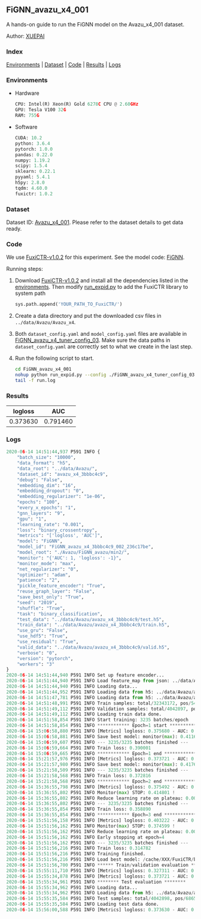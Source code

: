 ## FiGNN_avazu_x4_001

A hands-on guide to run the FiGNN model on the Avazu_x4_001 dataset.

Author: [XUEPAI](https://github.com/xue-pai)

### Index
[Environments](#Environments) | [Dataset](#Dataset) | [Code](#Code) | [Results](#Results) | [Logs](#Logs)

### Environments
+ Hardware

  ```python
  CPU: Intel(R) Xeon(R) Gold 6278C CPU @ 2.60GHz
  GPU: Tesla V100 32G
  RAM: 755G

  ```

+ Software

  ```python
  CUDA: 10.2
  python: 3.6.4
  pytorch: 1.0.0
  pandas: 0.22.0
  numpy: 1.19.2
  scipy: 1.5.4
  sklearn: 0.22.1
  pyyaml: 5.4.1
  h5py: 2.8.0
  tqdm: 4.60.0
  fuxictr: 1.0.2
  ```

### Dataset
Dataset ID: [Avazu_x4_001](https://github.com/openbenchmark/BARS/blob/master/ctr_prediction/datasets/Avazu/README.md#Avazu_x4_001). Please refer to the dataset details to get data ready.

### Code

We use [FuxiCTR-v1.0.2](https://github.com/xue-pai/FuxiCTR/tree/v1.0.2) for this experiment. See the model code: [FiGNN](https://github.com/xue-pai/FuxiCTR/blob/v1.0.2/fuxictr/pytorch/models/FiGNN.py).

Running steps:

1. Download [FuxiCTR-v1.0.2](https://github.com/xue-pai/FuxiCTR/archive/refs/tags/v1.0.2.zip) and install all the dependencies listed in the [environments](#environments). Then modify [run_expid.py](./run_expid.py#L5) to add the FuxiCTR library to system path
    
    ```python
    sys.path.append('YOUR_PATH_TO_FuxiCTR/')
    ```

2. Create a data directory and put the downloaded csv files in `../data/Avazu/Avazu_x4`.

3. Both `dataset_config.yaml` and `model_config.yaml` files are available in [FiGNN_avazu_x4_tuner_config_03](./FiGNN_avazu_x4_tuner_config_03). Make sure the data paths in `dataset_config.yaml` are correctly set to what we create in the last step.

4. Run the following script to start.

    ```bash
    cd FiGNN_avazu_x4_001
    nohup python run_expid.py --config ./FiGNN_avazu_x4_tuner_config_03 --expid FiGNN_avazu_x4_002_c8515c76 --gpu 0 > run.log &
    tail -f run.log
    ```

### Results

| logloss | AUC  |
|:--------------------:|:--------------------:|
| 0.373630 | 0.791460  |


### Logs
```python
2020-06-14 14:51:44,937 P591 INFO {
    "batch_size": "10000",
    "data_format": "h5",
    "data_root": "../data/Avazu/",
    "dataset_id": "avazu_x4_3bbbc4c9",
    "debug": "False",
    "embedding_dim": "16",
    "embedding_dropout": "0",
    "embedding_regularizer": "1e-06",
    "epochs": "100",
    "every_x_epochs": "1",
    "gnn_layers": "9",
    "gpu": "1",
    "learning_rate": "0.001",
    "loss": "binary_crossentropy",
    "metrics": "['logloss', 'AUC']",
    "model": "FiGNN",
    "model_id": "FiGNN_avazu_x4_3bbbc4c9_002_236c17be",
    "model_root": "./Avazu/FiGNN_avazu/min2/",
    "monitor": "{'AUC': 1, 'logloss': -1}",
    "monitor_mode": "max",
    "net_regularizer": "0",
    "optimizer": "adam",
    "patience": "2",
    "pickle_feature_encoder": "True",
    "reuse_graph_layer": "False",
    "save_best_only": "True",
    "seed": "2019",
    "shuffle": "True",
    "task": "binary_classification",
    "test_data": "../data/Avazu/avazu_x4_3bbbc4c9/test.h5",
    "train_data": "../data/Avazu/avazu_x4_3bbbc4c9/train.h5",
    "use_gru": "False",
    "use_hdf5": "True",
    "use_residual": "True",
    "valid_data": "../data/Avazu/avazu_x4_3bbbc4c9/valid.h5",
    "verbose": "0",
    "version": "pytorch",
    "workers": "3"
}
2020-06-14 14:51:44,940 P591 INFO Set up feature encoder...
2020-06-14 14:51:44,940 P591 INFO Load feature_map from json: ../data/Avazu/avazu_x4_3bbbc4c9/feature_map.json
2020-06-14 14:51:44,940 P591 INFO Loading data...
2020-06-14 14:51:44,952 P591 INFO Loading data from h5: ../data/Avazu/avazu_x4_3bbbc4c9/train.h5
2020-06-14 14:51:47,781 P591 INFO Loading data from h5: ../data/Avazu/avazu_x4_3bbbc4c9/valid.h5
2020-06-14 14:51:48,991 P591 INFO Train samples: total/32343172, pos/5492052, neg/26851120, ratio/16.98%
2020-06-14 14:51:49,112 P591 INFO Validation samples: total/4042897, pos/686507, neg/3356390, ratio/16.98%
2020-06-14 14:51:49,112 P591 INFO Loading train data done.
2020-06-14 14:51:58,854 P591 INFO Start training: 3235 batches/epoch
2020-06-14 14:51:58,854 P591 INFO ************ Epoch=1 start ************
2020-06-14 15:06:58,880 P591 INFO [Metrics] logloss: 0.375680 - AUC: 0.787305
2020-06-14 15:06:58,881 P591 INFO Save best model: monitor(max): 0.411625
2020-06-14 15:06:59,607 P591 INFO --- 3235/3235 batches finished ---
2020-06-14 15:06:59,664 P591 INFO Train loss: 0.390001
2020-06-14 15:06:59,665 P591 INFO ************ Epoch=1 end ************
2020-06-14 15:21:57,976 P591 INFO [Metrics] logloss: 0.373721 - AUC: 0.791325
2020-06-14 15:21:57,980 P591 INFO Save best model: monitor(max): 0.417604
2020-06-14 15:21:58,509 P591 INFO --- 3235/3235 batches finished ---
2020-06-14 15:21:58,568 P591 INFO Train loss: 0.372816
2020-06-14 15:21:58,568 P591 INFO ************ Epoch=2 end ************
2020-06-14 15:36:55,798 P591 INFO [Metrics] logloss: 0.375492 - AUC: 0.790293
2020-06-14 15:36:55,802 P591 INFO Monitor(max) STOP: 0.414801 !
2020-06-14 15:36:55,802 P591 INFO Reduce learning rate on plateau: 0.000100
2020-06-14 15:36:55,802 P591 INFO --- 3235/3235 batches finished ---
2020-06-14 15:36:55,854 P591 INFO Train loss: 0.358890
2020-06-14 15:36:55,854 P591 INFO ************ Epoch=3 end ************
2020-06-14 15:51:56,158 P591 INFO [Metrics] logloss: 0.403222 - AUC: 0.777821
2020-06-14 15:51:56,162 P591 INFO Monitor(max) STOP: 0.374599 !
2020-06-14 15:51:56,162 P591 INFO Reduce learning rate on plateau: 0.000010
2020-06-14 15:51:56,162 P591 INFO Early stopping at epoch=4
2020-06-14 15:51:56,162 P591 INFO --- 3235/3235 batches finished ---
2020-06-14 15:51:56,216 P591 INFO Train loss: 0.314782
2020-06-14 15:51:56,216 P591 INFO Training finished.
2020-06-14 15:51:56,216 P591 INFO Load best model: /cache/XXX/FuxiCTR/benchmarks/Avazu/FiGNN_avazu/min2/avazu_x4_3bbbc4c9/FiGNN_avazu_x4_3bbbc4c9_002_236c17be_model.ckpt
2020-06-14 15:51:56,700 P591 INFO ****** Train/validation evaluation ******
2020-06-14 15:55:11,710 P591 INFO [Metrics] logloss: 0.327311 - AUC: 0.855957
2020-06-14 15:55:34,878 P591 INFO [Metrics] logloss: 0.373721 - AUC: 0.791325
2020-06-14 15:55:34,961 P591 INFO ******** Test evaluation ********
2020-06-14 15:55:34,962 P591 INFO Loading data...
2020-06-14 15:55:34,962 P591 INFO Loading data from h5: ../data/Avazu/avazu_x4_3bbbc4c9/test.h5
2020-06-14 15:55:35,584 P591 INFO Test samples: total/4042898, pos/686507, neg/3356391, ratio/16.98%
2020-06-14 15:55:35,584 P591 INFO Loading test data done.
2020-06-14 15:56:00,588 P591 INFO [Metrics] logloss: 0.373630 - AUC: 0.791460

```
